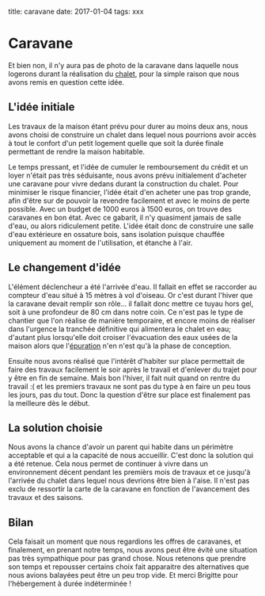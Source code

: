 title: caravane
date: 2017-01-04
tags: xxx

# Caravane

Et bien non, il n'y aura pas de photo de la caravane dans laquelle nous logerons durant la réalisation du [chalet]({category}chalet), pour la simple raison que nous avons remis en question cette idée.

## L'idée initiale

Les travaux de la maison étant prévu pour durer au moins deux ans, nous avons choisi de construire un chalet dans lequel nous pourrions avoir accès à tout le confort d'un petit logement quelle que soit la durée finale permettant de rendre la maison habitable.

Le temps pressant, et l'idée de cumuler le remboursement du crédit et un loyer n'était pas très séduisante, nous avons prévu initialement d'acheter une caravane pour vivre dedans durant la construction du chalet. Pour minimiser le risque financier, l'idée était d'en acheter une pas trop grande, afin d'être sur de pouvoir la revendre facilement et avec le moins de perte possible. Avec un budget de 1000 euros à 1500 euros, on trouve des caravanes en bon état. Avec ce gabarit, il n'y quasiment jamais de salle d'eau, ou alors ridiculement petite. L'idée était donc de construire une salle d'eau extérieure en ossature bois, sans isolation puisque chauffée uniquement au moment de l'utilisation, et étanche à l'air.

## Le changement d'idée

L'élément déclencheur a été l'arrivée d'eau. Il fallait en effet se raccorder au compteur d'eau situé à 15 mètres à vol d'oiseau. Or c'est durant l'hiver que la caravane devait remplir son rôle... il fallait donc mettre ce tuyau hors gel, soit à une profondeur de 80 cm dans notre coin. Ce n'est pas le type de chantier que l'on réalise de manière temporaire, et encore moins de réaliser dans l'urgence la tranchée définitive qui alimentera le chalet en eau; d'autant plus lorsqu'elle doit croiser l'évacuation des eaux usées de la maison alors que l'[épuration]({category}épuration) n'en n'est qu'à la phase de conception.

Ensuite nous avons réalisé que l'intérêt d'habiter sur place permettait de faire des travaux facilement le soir après le travail et d'enlever du trajet pour y être en fin de semaine. Mais bon l'hiver, il fait nuit quand on rentre du travail :( et les premiers travaux ne sont pas du type à en faire un peu tous les jours, pas du tout. Donc la question d'être sur place est finalement pas la meilleure dès le début.

## La solution choisie

Nous avons la chance d'avoir un parent qui habite dans un périmètre acceptable et qui a la capacité de nous accueillir. C'est donc la solution qui a été retenue. Cela nous permet de continuer à vivre dans un environnement décent pendant les premièrs mois de travaux et ce jusqu'à l'arrivée du chalet dans lequel nous devrions être bien à l'aise. Il n'est pas exclu de ressortir la carte de la caravane en fonction de l'avancement des travaux et des saisons.

## Bilan

Cela faisait un moment que nous regardions les offres de caravanes, et finalement, en prenant notre temps, nous avons peut être évité une situation pas très sympathique pour pas grand chose. Nous retenons que prendre son temps et repousser certains choix fait apparaitre des alternatives que nous avions balayées peut être un peu trop vide. Et merci Brigitte pour l'hébergement à durée indéterminée !
